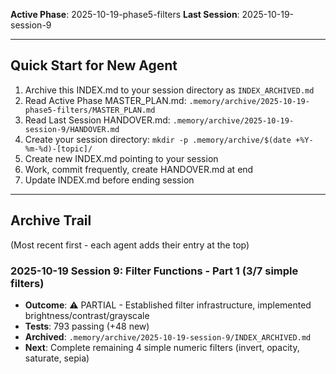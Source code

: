 <!-- LAST UPDATED: 2025-10-18T23:35 by Session 9 Agent -->
<!-- ARCHIVE THIS FILE at session start, create new one pointing to your session -->

**Active Phase**: 2025-10-19-phase5-filters
**Last Session**: 2025-10-19-session-9

---

## Quick Start for New Agent

1. Archive this INDEX.md to your session directory as `INDEX_ARCHIVED.md`
2. Read Active Phase MASTER_PLAN.md: `.memory/archive/2025-10-19-phase5-filters/MASTER_PLAN.md`
3. Read Last Session HANDOVER.md: `.memory/archive/2025-10-19-session-9/HANDOVER.md`
4. Create your session directory: `mkdir -p .memory/archive/$(date +%Y-%m-%d)-[topic]/`
5. Create new INDEX.md pointing to your session
6. Work, commit frequently, create HANDOVER.md at end
7. Update INDEX.md before ending session

---

## Archive Trail

(Most recent first - each agent adds their entry at the top)

### 2025-10-19 Session 9: Filter Functions - Part 1 (3/7 simple filters)
- **Outcome**: ⚠️ PARTIAL - Established filter infrastructure, implemented brightness/contrast/grayscale
- **Tests**: 793 passing (+48 new)
- **Archived**: `.memory/archive/2025-10-19-session-9/INDEX_ARCHIVED.md`
- **Next**: Complete remaining 4 simple numeric filters (invert, opacity, saturate, sepia)
